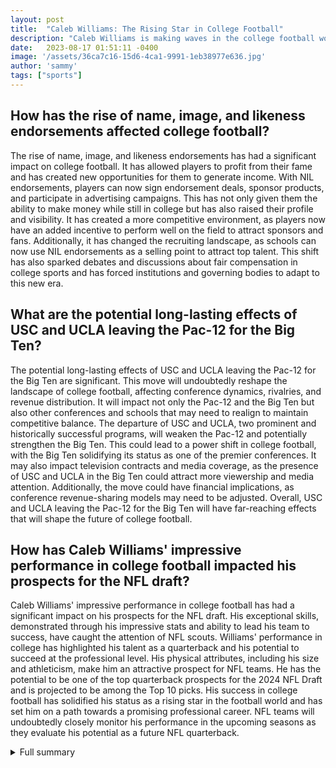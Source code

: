 ```yaml
---
layout: post
title:  "Caleb Williams: The Rising Star in College Football"
description: "Caleb Williams is making waves in the college football world as the front-runner for the prestigious Heisman Trophy. With his exceptional performances and projected success in the NFL draft, Williams has solidified his position as a rising star in the sport."
date:   2023-08-17 01:51:11 -0400
image: '/assets/36ca7c16-15d6-4ca1-9991-1eb38977e636.jpg'
author: 'sammy'
tags: ["sports"]
---
```


## How has the rise of name, image, and likeness endorsements affected college football?
The rise of name, image, and likeness endorsements has had a significant impact on college football. It has allowed players to profit from their fame and has created new opportunities for them to generate income. With NIL endorsements, players can now sign endorsement deals, sponsor products, and participate in advertising campaigns. This has not only given them the ability to make money while still in college but has also raised their profile and visibility. It has created a more competitive environment, as players now have an added incentive to perform well on the field to attract sponsors and fans. Additionally, it has changed the recruiting landscape, as schools can now use NIL endorsements as a selling point to attract top talent. This shift has also sparked debates and discussions about fair compensation in college sports and has forced institutions and governing bodies to adapt to this new era.

## What are the potential long-lasting effects of USC and UCLA leaving the Pac-12 for the Big Ten?
The potential long-lasting effects of USC and UCLA leaving the Pac-12 for the Big Ten are significant. This move will undoubtedly reshape the landscape of college football, affecting conference dynamics, rivalries, and revenue distribution. It will impact not only the Pac-12 and the Big Ten but also other conferences and schools that may need to realign to maintain competitive balance. The departure of USC and UCLA, two prominent and historically successful programs, will weaken the Pac-12 and potentially strengthen the Big Ten. This could lead to a power shift in college football, with the Big Ten solidifying its status as one of the premier conferences. It may also impact television contracts and media coverage, as the presence of USC and UCLA in the Big Ten could attract more viewership and media attention. Additionally, the move could have financial implications, as conference revenue-sharing models may need to be adjusted. Overall, USC and UCLA leaving the Pac-12 for the Big Ten will have far-reaching effects that will shape the future of college football.

## How has Caleb Williams' impressive performance in college football impacted his prospects for the NFL draft?
Caleb Williams' impressive performance in college football has had a significant impact on his prospects for the NFL draft. His exceptional skills, demonstrated through his impressive stats and ability to lead his team to success, have caught the attention of NFL scouts. Williams' performance in college has highlighted his talent as a quarterback and his potential to succeed at the professional level. His physical attributes, including his size and athleticism, make him an attractive prospect for NFL teams. He has the potential to be one of the top quarterback prospects for the 2024 NFL Draft and is projected to be among the Top 10 picks. His success in college football has solidified his status as a rising star in the football world and has set him on a path towards a promising professional career. NFL teams will undoubtedly closely monitor his performance in the upcoming seasons as they evaluate his potential as a future NFL quarterback.

<details>
  <summary>Full summary</summary>
Caleb Williams is making waves in the college football world as the front-runner for the prestigious Heisman Trophy. Based on wagers placed at DraftKings Sportsbook, Williams has emerged as the favorite for the award in the upcoming 2023 season.<br><br>Despite history not being on his side, Williams had an impressive first year with the Trojans. He showcased his incredible talent by throwing for 4,537 yards and 42 touchdowns, while also running for 382 yards and 10 scores. These outstanding performances have solidified his position as a top contender for the Heisman Trophy.<br><br>However, Williams is not the only player in the running. LSU's Jayden Daniels, Texas' Quinn Ewers, Florida State's Jordan Travis, and Clemson's Cade Klubnik are all vying for the coveted award. The Heisman hierarchy is expected to change once the games begin, adding an element of excitement and unpredictability to the race.<br><br>In addition to being the front-runner for the Heisman Trophy, Williams has also made headlines with his impressive achievements. In 2022, he won the prestigious college football award, becoming a force to be reckoned with in the sport.<br><br>Williams' stellar performances have caught the attention of sportsbook enthusiasts. His latest Heisman odds at FanDuel Sportsbook are at +500, making him the player with the best odds among all college football athletes. This further solidifies his status as a top contender for the Heisman Trophy.<br><br>Throughout the season, Williams has consistently delivered exceptional performances on the field. He threw for over 400 yards in wins over UCLA and Arizona, cementing his reputation as a dominant quarterback. His Heisman odds spiked after these impressive victories, as he demonstrated his ability to lead his team to success.<br><br>Williams finished the regular season strong, securing the Heisman Trophy with his outstanding play. Despite facing challenges, such as struggling against Oregon State, Williams delivered a late touchdown that led his team to victory. He finished the season with 392 total yards and four touchdowns against Arizona State.<br><br>His stellar performances have not gone unnoticed by NFL scouts. Williams is expected to be one of the top quarterback prospects for the 2024 NFL Draft. With his good size at 6-foot-1 and 215 pounds, he has the physical attributes that make him an attractive prospect for NFL teams. He is projected to be among the Top 10 picks in the draft, further solidifying his status as a rising star in the football world.<br><br>The history of the Heisman Trophy is rich and storied. It all began in 1935 when Jay Berwanger won the first-ever Heisman Trophy. The award was later renamed in honor of John Heisman in 1936. Larry Kelley, Davey O'Brien, and Reggie Bush are among the notable winners of the award throughout the years. Archie Griffin remains the only player to have won the Heisman Trophy twice.<br><br>Certain schools have had particular success with the Heisman Trophy. Ohio State, Oklahoma, Notre Dame, and USC lead the pack with the most Heisman Trophies, each boasting seven winners. However, USC's total was reduced to six when Reggie Bush's 2005 award was vacated. In total, players from 40 schools have won the Heisman Trophy, with 19 schools having multiple winners.<br><br>The positions of players who have won the Heisman Trophy are diverse, reflecting the wide range of skill sets that can lead to success. Winners have included cornerbacks, ends, fullbacks, halfbacks, linebackers, punters, punt returners, quarterbacks, running backs, and wide receivers.<br><br>In 2009, the National Football Foundation retroactively selected Heisman Trophy winners for the years between 1889 and 1934, further cementing the legacy of this prestigious award.<br><br>As college football evolves, there have been significant changes in conference alignments. The recent announcement of Southern California and UCLA leaving the Pac-12 for the Big Ten marks a ground-shaking development in college sports. This move will undoubtedly have long-lasting effects on the landscape of college football.<br><br>Coaches and players alike must adapt to these changes and amplify new voices. Jerry Brewer emphasizes the need for coaches to stop whining and embrace the evolving college sports environment.<br><br>Another significant development in college football is the rise of name, image, and likeness (NIL) endorsements. Players are now able to profit from their fame, with the likes of Jimbo Fisher and Nick Saban engaging in a war of words over NIL money. However, most Americans continue to enjoy college sports, as revealed by a Post-UMD poll. The NCAA has issued guidelines for NIL endorsements, but boosters like Miami's John Ruiz remain unfazed.<br><br>Amidst the changes in college football, the magic of the sport remains intact. College football has a unique ability to captivate fans and provide unforgettable moments. Despite attempts to undermine its allure, college football continues to thrive.<br><br>Kirby Smart's victory over Nick Saban symbolizes a changing of the guard in the college football landscape. The win has injected a new level of excitement and anticipation into the sport, leaving fans eager to see what the future holds.<br><br>One figure who demands attention is Deion Sanders. He has made a significant impact as a coach and a public figure. His presence on and off the field is impossible to ignore.<br><br>Chase Kiddy, a writer for BetMGM and co-host of The Lion's Edge podcast, brings his expertise and passion for NFL and college football to his work. His articles have been featured in reputable publications such as the Richmond Times-Dispatch, the Washington Post, the Daily News-Record, and HERO Sports. Kiddy's first novel, Cave Paintings, is currently in development, further showcasing his multifaceted talent.<br><br>With the Heisman Trophy race heating up and college football undergoing significant changes, Caleb Williams stands at the center of it all. His exceptional performances and undeniable talent have propelled him to the forefront of the sport. As the favorite for the Heisman Trophy, Williams has the opportunity to make history by winning the award in back-to-back seasons.<br><br>Whether he secures the Heisman Trophy or not, Williams has already established himself as a rising star. His achievements on the field and his projected success in the NFL draft solidify his status as one of the top quarterback prospects. The college football world eagerly awaits the outcome of this thrilling season and the crowning of the next Heisman Trophy winner.
</details>
